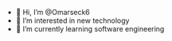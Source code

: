 - 👋 Hi, I’m @Omarseck6
- 👀 I’m interested in new technology
- 🌱 I’m currently learning software engineering

<!---
Omarseck6/Omarseck6 is a ✨ special ✨ repository because its `README.md` (this file) appears on your GitHub profile.
You can click the Preview link to take a look at your changes.
--->
